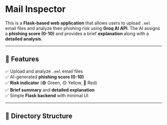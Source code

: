 # Mail Inspector

This is a **Flask-based web application** that allows users to upload `.eml` email files and analyze their phishing risk using **Groq AI API**. The AI assigns a **phishing score (0-10)** and provides a brief **explanation** along with a **detailed analysis**.

---

## 📌 Features
✅ Upload and analyze `.eml` email files  
✅ AI-generated **phishing score (0-10)**  
✅ **Risk indicator** (🟢 Green, 🟡 Yellow, 🔴 Red)  
✅ **Brief summary** and **detailed explanation**  
✅ Simple **Flask backend** with minimal UI  

---

## 📂 Directory Structure


